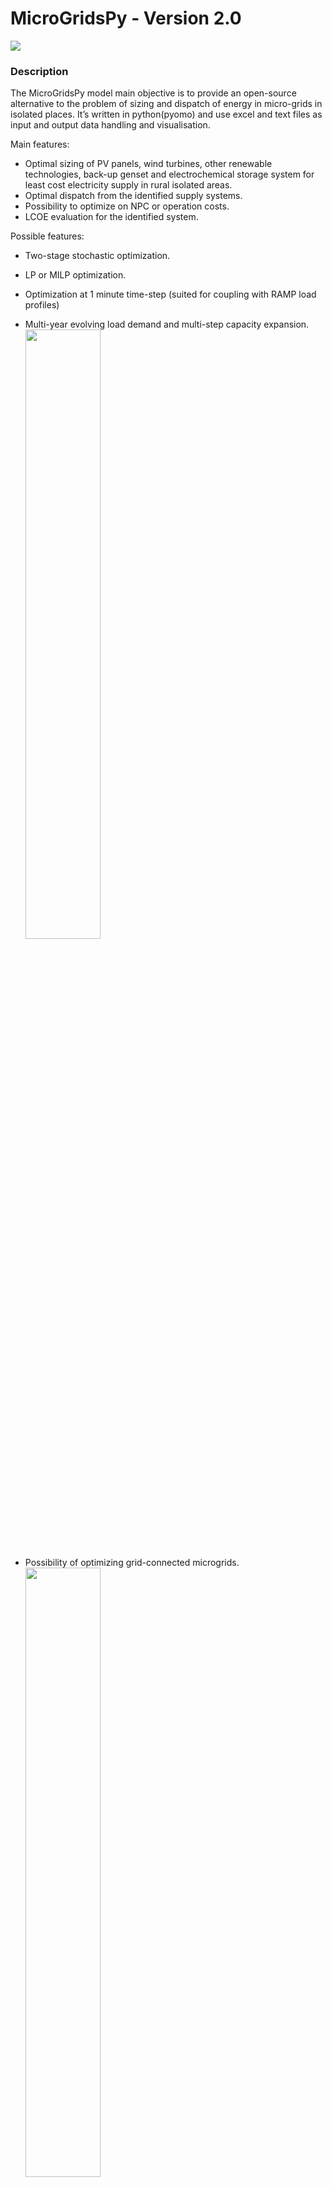 
MicroGridsPy - Version 2.0 
======================== 

<img src="https://user-images.githubusercontent.com/73618037/225138390-a5593e6d-6b9f-408b-ab28-60ac3a9871c8.png">

### Description

The MicroGridsPy model main objective is to provide an open-source alternative to the problem of sizing and dispatch of energy in micro-grids in isolated places. It’s written in python(pyomo) and use excel and text files as input and output data handling and visualisation.

Main features:

- Optimal sizing of PV panels, wind turbines, other renewable technologies, back-up genset and electrochemical storage system for least cost electricity supply in rural isolated areas.
- Optimal dispatch from the identified supply systems.
- Possibility to optimize on NPC or operation costs.
- LCOE evaluation for the identified system.
    
Possible features:

- Two-stage stochastic optimization.
- LP or MILP optimization. 
- Optimization at 1 minute time-step (suited for coupling with RAMP load profiles)
- Multi-year evolving load demand and multi-step capacity expansion.\
  <img align="center" src="https://user-images.githubusercontent.com/73618037/225139304-0c1d2ee3-5f2d-4b45-8c9f-21d967883f1b.png" width="50%" height="50%">
- Possibility of optimizing grid-connected microgrids.\
  <img align="center" src="https://user-images.githubusercontent.com/73618037/225138883-b5085bb1-6378-4743-9ce5-b81bdab8dcba.png" width="50%" height="50%">
- Two-objective optimization (economic and environmental objective functions). 
  <img align="center" src="https://user-images.githubusercontent.com/73618037/225139420-01a71137-c7be-4dda-a5e3-ba766f3780b4.png">

- Brownfield optimization.
- Built-in load archetypes for rural users.
- Endogenous calculation of renewable energy sources production.
	

### Required libraries

In the current repository under the Environments branch MAC OS and Windows environment made available.
Works with Gurobi, CPLEX, cbc, glpk.

### Licence
This is a free software licensed under the “European Union Public Licence" EUPL v1.1. It 
can be redistributed and/or modified under the terms of this license.

### Getting started

Run from the main file "Micro-Grids.py". In the folder "Inputs" all the required inputs can be provided.

